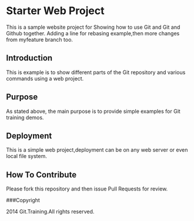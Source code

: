 # Starter Web Project


This is a sample website project for
Showing how to use Git and Git and Github together. Adding a line for rebasing example,then
more changes from myfeature branch too.

## Introduction


This is example is to show different parts
of the Git repository and various commands
using a web project.

## Purpose
As stated above, the main purpose is to
provide simple examples for Git training
demos.

## Deployment

This is a simple web project,deployment
can be on any web server or even local
file system.


## How To Contribute

Please fork this repository and then issue Pull Requests for
review.



###Copyright

2014 Git.Training.All rights reserved.